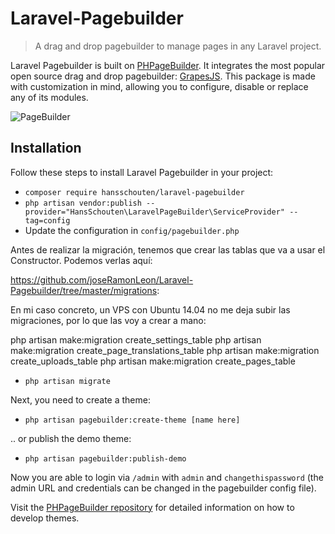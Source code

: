 # Laravel-Pagebuilder
> A drag and drop pagebuilder to manage pages in any Laravel project.

Laravel Pagebuilder is built on [PHPageBuilder](https://github.com/HansSchouten/PHPagebuilder). It integrates the most popular open source drag and drop pagebuilder: [GrapesJS](https://grapesjs.com/). This package is made with customization in mind, allowing you to configure, disable or replace any of its modules.

![PageBuilder](https://user-images.githubusercontent.com/5946444/70818285-97c81a80-1dd3-11ea-84b0-2a6ff3a8765a.png)

## Installation

Follow these steps to install Laravel Pagebuilder in your project:
- `composer require hansschouten/laravel-pagebuilder`
- `php artisan vendor:publish --provider="HansSchouten\LaravelPageBuilder\ServiceProvider" --tag=config`
- Update the configuration in `config/pagebuilder.php`

Antes de realizar la migración, tenemos que crear las tablas que va a usar el Constructor. Podemos verlas aquí:

https://github.com/joseRamonLeon/Laravel-Pagebuilder/tree/master/migrations:

En mi caso concreto, un VPS con Ubuntu 14.04 no me deja subir las migraciones, por lo que las voy a crear a mano:

php artisan make:migration create_settings_table
php artisan make:migration create_page_translations_table
php artisan make:migration create_uploads_table
php artisan make:migration create_pages_table


- `php artisan migrate`


Next, you need to create a theme:
- `php artisan pagebuilder:create-theme [name here]`

.. or publish the demo theme:
- `php artisan pagebuilder:publish-demo`

Now you are able to login via `/admin` with `admin` and `changethispassword` (the admin URL and credentials can be changed in the pagebuilder config file).

Visit the [PHPageBuilder repository](https://github.com/HansSchouten/PHPagebuilder#create-a-theme) for detailed information on how to develop themes.
